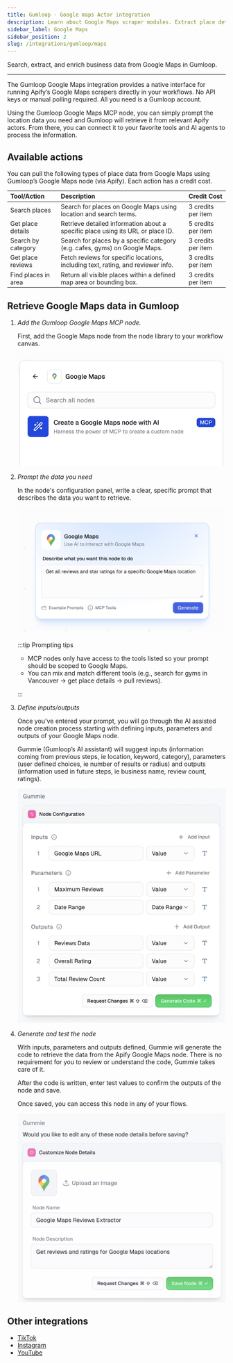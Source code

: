 ```yaml
---
title: Gumloop - Google maps Actor integration
description: Learn about Google Maps scraper modules. Extract place details, reviews, and search results.
sidebar_label: Google Maps
sidebar_position: 2
slug: /integrations/gumloop/maps
---
```


Search, extract, and enrich business data from Google Maps in Gumloop.

---

The Gumloop Google Maps integration provides a native interface for running Apify’s Google Maps scrapers directly in your workflows. No API keys or manual polling required. All you need is a Gumloop account.

Using the Gumloop Google Maps MCP node, you can simply prompt the location data you need and Gumloop will retrieve it from relevant Apify actors. From there, you can connect it to your favorite tools and AI agents to process the information.

## Available actions

You can pull the following types of place data from Google Maps using Gumloop’s Google Maps node (via Apify). Each action has a credit cost.

| Tool/Action | Description | Credit Cost |
| :---- | :---- | :---- |
| Search places | Search for places on Google Maps using location and search terms. | 3 credits per item |
| Get place details | Retrieve detailed information about a specific place using its URL or place ID. | 5 credits per item |
| Search by category | Search for places by a specific category (e.g. cafes, gyms) on Google Maps. | 3 credits per item |
| Get place reviews | Fetch reviews for specific locations, including text, rating, and reviewer info. | 3 credits per item |
| Find places in area | Return all visible places within a defined map area or bounding box. | 3 credits per item |


## Retrieve Google Maps data in Gumloop

1. _Add the Gumloop Google Maps MCP node._

    First, add the Google Maps node from the node library to your workflow canvas.

    ![Google Maps MCP node in Node Library](images/maps/mcp-node-image.jpeg)

1. _Prompt the data you need_

    In the node's configuration panel, write a clear, specific prompt that describes the data you want to retrieve.

    ![Google Maps node prompt field](images/maps/prompt.jpeg)

    :::tip Prompting tips

    - MCP nodes only have access to the tools listed so your prompt should be scoped to Google Maps.
    - You can mix and match different tools (e.g., search for gyms in Vancouver → get place details → pull reviews).

    :::

1. _Define inputs/outputs_

    Once you’ve entered your prompt, you will go through the AI assisted node creation process starting with defining inputs, parameters and outputs of your Google Maps node.

    Gummie (Gumloop’s AI assistant) will suggest inputs (information coming from previous steps, ie location, keyword, category), parameters (user defined choices, ie number of results or radius) and outputs (information used in future steps, ie business name, review count, ratings).

    ![Suggested inputs, parameters, outputs](images/maps/input-outputs.jpeg)

1. _Generate and test the node_

    With inputs, parameters and outputs defined, Gummie will generate the code to retrieve the data from the Apify Google Maps node. There is no requirement for you to review or understand the code, Gummie takes care of it.

    After the code is written, enter test values to confirm the outputs of the node and save.

    Once saved, you can access this node in any of your flows.

    ![Google Maps node with test values and outputs](images/maps/node.jpeg)

## Other integrations

- [TikTok](/platform/integrations/gumloop/tiktok)
- [Instagram](/platform/integrations/gumloop/instagram)
- [YouTube](/platform/integrations/gumloop/youtube)
